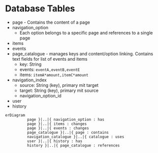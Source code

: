 # Database Tables

* page - Contains the content of a page
* navigation_option
  * Each option belongs to a specific page and references to a single page
* items
* events
* page_catalogue - manages keys and content/option linking. 
Contains text fields for list of events and items
  * key: String
  * events: `eventA,eventB,eventE`
  * items: `itemA*amount,itemC*amount`
* navigation_index
  * source: String (key), primary mit target
  * target: String (key), primary mit source
  * navigation_option_id
* user
* history

```mermaid
erDiagram
          page }|..|{ navigation_option : has
          page }|..|{ items : changes
          page }|..|{ events : changes
          page_catalogue }|..|{ page : contains
          navigation_catalogue }|..|{ catalogue : uses
          user }|..|{ history : has
          history }|..|{ page_catalogue : references
```
